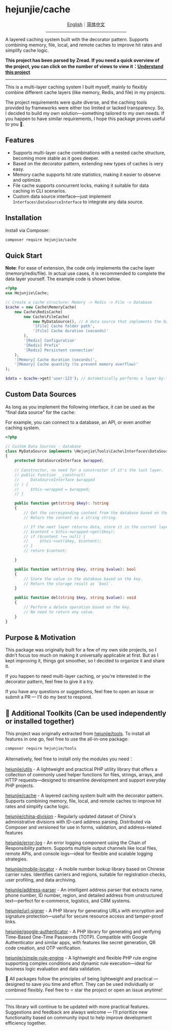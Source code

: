 # hejunjie/cache

<div align="center">
  <a href="./README.md">English</a>｜<a href="./README.zh-CN.md">简体中文</a>
  <hr width="50%"/>
</div>

A layered caching system built with the decorator pattern. Supports combining memory, file, local, and remote caches to improve hit rates and simplify cache logic.

**This project has been parsed by Zread. If you need a quick overview of the project, you can click on the number of views to view it：[Understand this project](https://zread.ai/zxc7563598/php-cache)**

---

This is a multi-layer caching system I built myself, mainly to flexibly combine different cache layers (like memory, Redis, and file) in my projects.

The project requirements were quite diverse, and the caching tools provided by frameworks were either too limited or lacked transparency. So, I decided to build my own solution—something tailored to my own needs.
If you happen to have similar requirements, I hope this package proves useful to you 🙌.

## Features

- Supports multi-layer cache combinations with a nested cache structure, becoming more stable as it goes deeper.
- Based on the decorator pattern, extending new types of caches is very easy.
- Memory cache supports hit rate statistics, making it easier to observe and optimize.
- File cache supports concurrent locks, making it suitable for data caching in CLI scenarios.
- Custom data source interface—just implement `Interfaces\DataSourceInterface` to integrate any data source.


## Installation

Install via Composer:

```bash
composer require hejunjie/cache
```

## Quick Start

**Note**: For ease of extension, the code only implements the cache layer (memory/redis/file). In actual use cases, it is recommended to complete the data layer yourself. The example code is shown below.

```php
<?php
use Hejunjie\Cache;

// Create a cache structure: Memory -> Redis -> File -> Database
$cache = new Cache\MemoryCache(
    new Cache\RedisCache(
        new Cache\FileCache(
            new MyDataSource(), // A data source that implements the DataSourceInterface.
            '[File] Cache folder path',
            '[File] Cache duration (seconds)'
        ),
        '[Redis] Configuration'
        '[Redis] Prefix'
        '[Redis] Persistent connection'
    ),
    '[Memory] Cache duration (seconds)',
    '[Memory] Cache quantity (to prevent memory overflow)'
);

$data = $cache->get('user:123'); // Automatically performs a layer-by-layer lookup, with cache misses propagating down to the underlying data source.
```

## Custom Data Sources

As long as you implement the following interface, it can be used as the "final data source" for the cache:

For example, you can connect to a database, an API, or even another caching system.

```php
<?php

// Custom Data Sources - database
class MyDataSource implements \Hejunjie\Tools\Cache\Interfaces\DataSourceInterface
{
    protected DataSourceInterface $wrapped;
    
    // Constructor, no need for a constructor if it's the last layer.
    // public function __construct(
    //     DataSourceInterface $wrapped
    // ) {
    //     $this->wrapped = $wrapped;
    // }

    public function get(string $key): ?string
    {
        // Get the corresponding content from the database based on the key.
        // Return the content as a string string.

        // If the next layer returns data, store it in the current layer. If it's the last layer, the following code is not needed.
        // $content = $this->wrapped->get($key);
        // if ($content !== null) {
        //     $this->set($key, $content);
        // }
        // return $content;

    }

    public function set(string $key, string $value): bool
    {
        // Store the value in the database based on the key.
        // Return the storage result as `bool`.
    }

    public function del(string $key, string $value): void
    {
        // Perform a delete operation based on the key.
        // No need to return any value.
    }
}

```

## Purpose & Motivation

This package was originally built for a few of my own side projects, so I didn’t focus too much on making it universally applicable at first. But as I kept improving it, things got smoother, so I decided to organize it and share it.

If you happen to need multi-layer caching, or you're interested in the decorator pattern, feel free to give it a try.

If you have any questions or suggestions, feel free to open an issue or submit a PR — I’ll do my best to respond.

## 🔧 Additional Toolkits (Can be used independently or installed together)

This project was originally extracted from [hejunjie/tools](https://github.com/zxc7563598/php-tools).
To install all features in one go, feel free to use the all-in-one package:

```bash
composer require hejunjie/tools
```

Alternatively, feel free to install only the modules you need：

[hejunjie/utils](https://github.com/zxc7563598/php-utils) - A lightweight and practical PHP utility library that offers a collection of commonly used helper functions for files, strings, arrays, and HTTP requests—designed to streamline development and support everyday PHP projects.

[hejunjie/cache](https://github.com/zxc7563598/php-cache) - A layered caching system built with the decorator pattern. Supports combining memory, file, local, and remote caches to improve hit rates and simplify cache logic.

[hejunjie/china-division](https://github.com/zxc7563598/php-china-division) - Regularly updated dataset of China's administrative divisions with ID-card address parsing. Distributed via Composer and versioned for use in forms, validation, and address-related features

[hejunjie/error-log](https://github.com/zxc7563598/php-error-log) - An error logging component using the Chain of Responsibility pattern. Supports multiple output channels like local files, remote APIs, and console logs—ideal for flexible and scalable logging strategies.

[hejunjie/mobile-locator](https://github.com/zxc7563598/php-mobile-locator) - A mobile number lookup library based on Chinese carrier rules. Identifies carriers and regions, suitable for registration checks, user profiling, and data archiving.

[hejunjie/address-parser](https://github.com/zxc7563598/php-address-parser) - An intelligent address parser that extracts name, phone number, ID number, region, and detailed address from unstructured text—perfect for e-commerce, logistics, and CRM systems.

[hejunjie/url-signer](https://github.com/zxc7563598/php-url-signer) - A PHP library for generating URLs with encryption and signature protection—useful for secure resource access and tamper-proof links.

[hejunjie/google-authenticator](https://github.com/zxc7563598/php-google-authenticator) - A PHP library for generating and verifying Time-Based One-Time Passwords (TOTP). Compatible with Google Authenticator and similar apps, with features like secret generation, QR code creation, and OTP verification.

[hejunjie/simple-rule-engine](https://github.com/zxc7563598/php-simple-rule-engine) - A lightweight and flexible PHP rule engine supporting complex conditions and dynamic rule execution—ideal for business logic evaluation and data validation.

👀 All packages follow the principles of being lightweight and practical — designed to save you time and effort. They can be used individually or combined flexibly. Feel free to ⭐ star the project or open an issue anytime!

---

This library will continue to be updated with more practical features. Suggestions and feedback are always welcome — I’ll prioritize new functionality based on community input to help improve development efficiency together.
